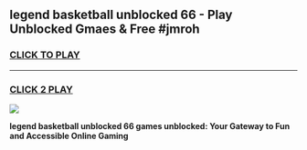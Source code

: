 
## legend basketball unblocked 66 - Play Unblocked Gmaes & Free #jmroh
<h3>
<a href="https://news.freeplayer.one?title=legend_basketball_unblocked_66&ref=24F">CLICK TO PLAY</a></h3>
<hr>

<h3>
<a href="https://news.freeplayer.one?title=legend_basketball_unblocked_66&ref=24F">CLICK 2 PLAY</a>
  
</h3>

<a href="https://news.freeplayer.one?title=legend_basketball_unblocked_66&ref=24F/"><img src="https://clearcache.store/games.png"></a>


**legend basketball unblocked 66 games unblocked: Your Gateway to Fun and Accessible Online Gaming**
